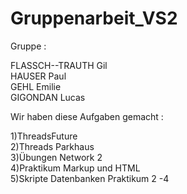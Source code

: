 # Gruppenarbeit_VS2

Gruppe : 

FLASSCH--TRAUTH Gil \
HAUSER Paul \
GEHL Emilie\
GIGONDAN Lucas 

Wir haben diese Aufgaben gemacht : 

1)ThreadsFuture \
2)Threads Parkhaus \
3)Übungen Network 2 \
4)Praktikum Markup und HTML \
5)Skripte Datenbanken Praktikum 2 -4
